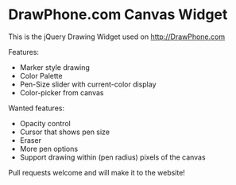 DrawPhone.com Canvas Widget
===========================

This is the jQuery Drawing Widget used on http://DrawPhone.com

Features:

- Marker style drawing
- Color Palette
- Pen-Size slider with current-color display
- Color-picker from canvas

Wanted features:

- Opacity control
- Cursor that shows pen size
- Eraser
- More pen options
- Support drawing within (pen radius) pixels of the canvas

Pull requests welcome and will make it to the website!
